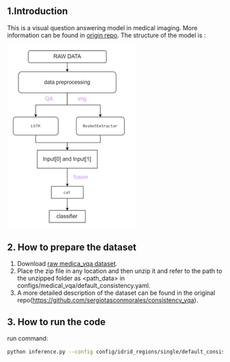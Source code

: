 ## 1.Introduction
This is a visual question answering model in medical imaging. More information can be found in [origin repo](https://github.com/sergiotasconmorales/consistency_vqa).
The structure of the model is :

<img src = "../../figures/vqa_structure.png" width = 60%>
</img>

## 2. How to prepare the dataset
1. Download [raw medica_vqa dataset](https://zenodo.org/record/6784358). 
2. Place the zip file in any location and then unzip it and refer to the path to the unzipped folder as <path_data> in configs/medical_vqa/default_consistency.yaml. 
3. A more detailed description of the dataset can be found in the original repo(https://github.com/sergiotasconmorales/consistency_vqa).
## 3. How to run the code
run command:
```bash 
python inference.py --config config/idrid_regions/single/default_consistency.yaml --options normal/encoder/fusion/head
```
